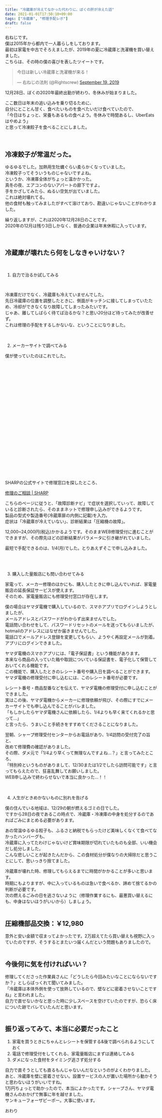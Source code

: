 ```yaml
---
title: "冷蔵庫が冷えてなかった代わりに、ぼくの肝が冷えた話"
date: 2021-01-01T17:50:10+09:00
tags: ["冷蔵庫", "修理手配レポ"]
draft: false
---
```

右ねじです。  
僕は2015年から都内で一人暮らしをしております。  
最初は家電を中古でそろえましたが、2019年の夏に冷蔵庫と洗濯機を買い替えました。  
こちらは、その時の僕の喜びを表したツイートです。
  
<blockquote class="twitter-tweet"><p lang="ja" dir="ltr">今日は新しい冷蔵庫と洗濯機が来る！</p>&mdash; 右ねじの法則 (@Rightscrew) <a href="https://twitter.com/Rightscrew/status/1174814557576916992?ref_src=twsrc%5Etfw">September 19, 2019</a></blockquote> <script async src="https://platform.twitter.com/widgets.js" charset="utf-8"></script>
  
  
12月28日、ぼくの2020年最終出勤が終わり、冬休みが始まりました。  

ここ数日は年末の追い込みを乗り切るために、  
自分にとことん甘く、食べたいものを食べたいだけ食べていたので、  
「今日はちょっと、栄養もあるもの食べよう。冬休みで時間あるし、UberEatsはやめよう」  
と思って冷凍餃子を食べることにしました。  
<br>
<br>

## 冷凍餃子が常温だった。
ゆるゆるでした。加熱用生牡蠣ぐらい柔らかくなっていました。  
冷凍餃子ってそういうものじゃないですよね。  
というか、冷凍庫全体がちょっと温かかった。  
真冬の夜、エアコンのないアパートの廊下ですよ。  
手をかざしてみたら、ぬるい空気が出ていました。  
これは絶対壊れてる。  
他の食材も触ってみましたがすべて溶けており、勘違いじゃないことがわかりました。  

繰り返しますが、これは2020年12月28日のことです。  
2020年の12月は残り3日しかなく、普通の企業は年末休暇に入っています。  
<br>
<br>

## 冷蔵庫が壊れたら何をしなきゃいけない？
<br>

1. 自力で治るか試してみる
<br>
     
冷凍庫だけでなく、冷蔵庫も冷えていませんでした。  
先日冷蔵庫の位置を調整したときに、側面がキッチンに接してしまっていたため、冷却ができなくなり故障してしまったみたいです。  
じゃあ、離してしばらく待てば治るかな？と思い20分ほど待ってみたが改善せず。  
これは修理の手配をするしかないな、ということになりました。
<br>
<br>
<br>

2. メーカーサイトで調べてみる  

僕が使っていたのはこれでした。  
<div class="iframely-embed"><div class="iframely-responsive" style="padding-bottom: 52.5%; padding-top: 120px;"><a href="https://jp.sharp/reizo/products/sjd14e/" data-iframely-url="//cdn.iframe.ly/wTfOkb5"></a></div></div>  
SHARPの公式サイトで修理窓口を探したところ、  

[修理のご相談 | SHARP](https://jp.sharp/support/repair.html)

こちらのページに従うと、「故障診断ナビ」で症状を選択していって、故障していると診断されたら、そのままネットで修理申し込みができるようです。  
製品の型式や製造番号(冷蔵庫扉の内側に記載)を入力。  
症状は「冷蔵庫が冷えていない」、診断結果は「圧縮機の故障」。 
   
12,000~24,000円(税込)かかるようです。そのままWEB修理受付に進むことができますが、その際先ほどの診断結果がパラメータに引き継がれていました。  

最短で手配できるのは、1/4(月)でした。とりあえずそこで申し込みました。  
<br>
<br>
<br>

3. 購入した量販店にも問い合わせてみる
  
家電って、メーカー修理のほかにも、購入したときに申し込んでいれば、家電量販店の延長保証サービスが使えます。  
そのため、家電量販店にも修理受付窓口が存在します。  
  
僕の場合はヤマダ電機で購入しているので、スマホアプリでログインしようとしましたが、  
メールアドレスとパスワードがわからず出来ませんでした。  
電話問い合わせをして、パスワードリセットのメールを送ってもらいましたが、  
hotmailのアドレスにはなぜか届きませんでした。  
電話口でメールアドレス登録を変更してもらい、ようやく再設定メールが到着。  
アプリにログインできました。

ヤマダ電機のスマホアプリには、「電子保証書」という機能があります。  
本来なら商品の入っていた箱や取説についている保証書を、電子化して保管しておいてくれる機能です。  
この機能で、購入したときのレシート番号や購入日を調べることができます。  
ヤマダ電機の修理受付に申し込むには、このレシート番号が必要です。  
  
レシート番号・商品型番などを伝えて、ヤマダ電機の修理受付に申し込むことができました。  
実はこの後、ヤマダ電機からメーカーに修理依頼が飛び、その際にすでにメーカーサイトでも申し込んでることがバレました。  
「もしかしたらヤマダ電機さんに依頼したら、1/4よりも早く来てくれるかと思って…」  
と言ったら、うまいこと手続きをすすめてくださることになりました。

翌朝、シャープ修理受付センターからお電話があり、1/4訪問の受付完了の旨と、  
改めて修理費の確認がありました。  
その際、ダメ元で「1/4より早くって無理なんですよね…？」と言ってみたところ、  
「特別枠というものがありまして、12/30または1/2でしたら訪問可能です」と言ってもらえたので、狂喜乱舞してお願いしました。  
WEB申し込みで終わらせないで本当に良かった…！！
<br>
<br>
<br>

4. 人生がときめかないものに別れを告げる

僕の住んでいる地域は、12/29の朝が燃えるゴミの日でした。  
ですから28日の夜であるこの時点で、冷蔵庫・冷凍庫の中身を処分するのであればごみにまとめる必要があります。  
  
あの常温ゆるゆる餃子も、ふるさと納税でもらったけど美味しくなくて食べてなかったハンバーグも、  
冷蔵庫に入ってたわけじゃないけど賞味期限が切れていたものも全部、いい機会だし処分しました。  
こんな悲しいことが起きたんだから、この食材処分が僕なりの大掃除だと思うことにして、思いっきり捨てました。  
  
冷蔵庫が壊れた時、修理してもらえるまでに時間がかかることが多いと思います。  
時期にもよりますが、中に入っているものは急いで食べるか、諦めて捨てるかの判断が必要です。  
次の燃えるごみの日を逃さないように（修理作業するにも、最悪買い替えるにも、中身はないほうがいいから）しましょう。
<br>
<br>

## 圧縮機部品交換：￥12,980

意外と安い金額で収まってよかったです。2万超えてたら買い替えも視野に入っていたのですが、そうするとまたいつ届くんだという問題もありましたので。
<br>
<br>

## 今後何に気を付ければいい？

修理してくださった作業員さんに「どうしたら今回みたいなことにならないですか？」としらばっくれて聞いてみました。  
「冷蔵庫は本体外側を使って放熱しているので、壁などに密着させないことですね」と言われました。  
自力で直せないかなと思った時に少しスペースを空けていたのですが、恐らく床についた跡でバレていたんだと思います。
<br>
<br>

## 振り返ってみて、本当に必要だったこと

1. 家電を買うときにちゃんとレシートを保管する&後で調べられるようにしておく
2. 電話で修理受付をしてくれる、家電量販店にまずは連絡してみる
3. ダメになった食材をタイミング逃さず処分する

自力で直そうとしても直るもんじゃないんだなというのがよくわかりました。  
あと、冷蔵庫を壁に密着させない。設置サービスの人が置いた場所から動かそうと思わないほうがいいですね。  
1万円ちょっとで助かったので、本当によかったです。シャープさん、ヤマダ電機さんのおかげで無事に年を越せました。  
サンキューフォーザピーポー。大事に使います。  
  
おわり  
<script async src="//cdn.iframe.ly/embed.js" charset="utf-8"></script>

